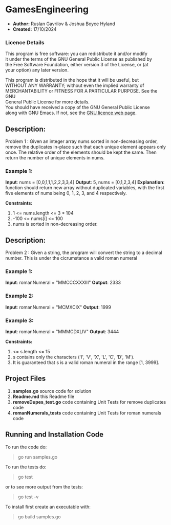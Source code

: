 # GamesEngineering

* **Author:** Ruslan Gavrilov & Joshua Boyce Hyland
* **Created:** 17/10/2024

### Licence Details
This program is free software: you can redistribute it and/or modify  
it under the terms of the GNU General Public License as published by  
the Free Software Foundation, either version 3 of the License, or (at  
your option) any later version.
 
This program is distributed in the hope that it will be useful, but  
WITHOUT ANY WARRANTY; without even the implied warranty of  
MERCHANTABILITY or FITNESS FOR A PARTICULAR PURPOSE.  See the GNU  
General Public License for more details.  
You should have received a copy of the GNU General Public License  
along with GNU Emacs.  If not, see the [GNU licence web page](http://www.gnu.org/licenses/).  

##  Description:
Problem 1 : Given an integer array nums sorted in non-decreasing order, remove the duplicates in-place such that each unique element appears only once. The relative order of the elements should be kept the same. Then return the number of unique elements in nums.

### Example 1:
**Input**: nums = [0,0,1,1,1,2,2,3,3,4]
**Output**: 5, nums = [0,1,2,3,4]
**Explanation**: function should return new array without duplicated variables, with the first five elements of nums being 0, 1, 2, 3, and 4 respectively.
  
 **Constraints:**  
1. 1 <= nums.length <= 3 * 104
2. -100 <= nums[i] <= 100
3. nums is sorted in non-decreasing order.

##  Description:
Problem 2 : Given a string, the program will convert the string to a decimal number. This is under the cicrumstance a valid roman numeral

### Example 1:
**Input**: romanNumeral = "MMCCCXXXIII" 
**Output**: 2333

### Example 2:
**Input**: romanNumeral = "MCMXCIX" 
**Output**: 1999

### Example 3:
**Input**: romanNumeral = "MMMCDXLIV" 
**Output**: 3444

 **Constraints:**  
1.  <= s.length <= 15
2. s contains only the characters ('I', 'V', 'X', 'L', 'C', 'D', 'M').
3. It is guaranteed that s is a valid roman numeral in the range [1, 3999].

## Project Files
1. **samples.go** source code for solution
2. **Readme.md** this Readme file
3. **removeDupes_test.go** code containing Unit Tests for remove duplicates code
4. **romanNumerals_tests** code containing Unit Tests for roman numerals code

## Running and Installation Code
To run the code do:
> go run samples.go

To run the tests do:
> go test 

or to see more output from the tests:
> go test -v

To install first create an executable with:
> go build samples.go


